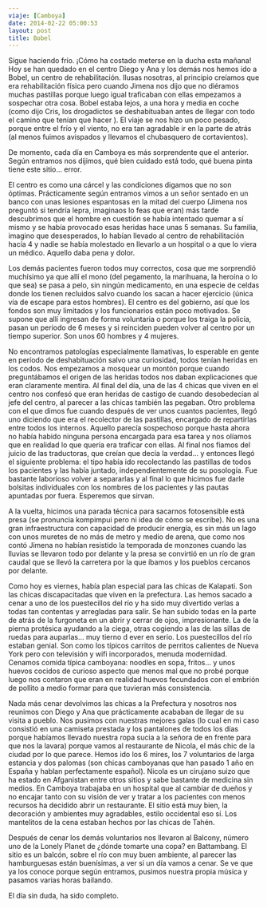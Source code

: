 ```yaml
---
viaje: [Camboya]
date: 2014-02-22 05:00:53
layout: post
title: Bobel
---
```

<p>Sigue haciendo frío. ¡Cómo ha costado meterse en la ducha esta mañana! Hoy se han quedado en el centro Diego y Ana y los demás nos hemos ido a Bobel, un centro de rehabilitación. Ilusas nosotras, al principio creíamos que era rehabilitación física pero cuando Jimena nos dijo que no diéramos muchas pastillas porque luego igual traficaban con ellas empezamos a sospechar otra cosa. Bobel estaba lejos, a una hora y media en coche (como dijo Cris, los drogadictos se deshabituaban antes de llegar con todo el camino que tenían que hacer ). El viaje se nos hizo un poco pesado, porque entre el frío y el viento, no era tan agradable ir en la parte de atrás (al menos fuimos avispados y llevamos el chubasquero de cortavientos).</p>
<p>De momento, cada día en Camboya es más sorprendente que el anterior. Según entramos nos dijimos, qué bien cuidado está todo, qué buena pinta tiene este sitio... error.</p>
<p>El centro es como una cárcel y las condiciones digamos que no son óptimas. Prácticamente según entramos vimos a un señor sentado en un banco con unas lesiones espantosas en la mitad del cuerpo (Jimena nos preguntó si tendría lepra, imaginaos lo feas que eran) más tarde descubrimos que el hombre en cuestión se había intentado quemar a sí mismo y se había provocado esas heridas hace unas 5 semanas. Su familia, imagino que desesperados, lo habían llevado al centro de rehabilitación hacía 4 y nadie se había molestado en llevarlo a un hospital o a que lo viera un médico. Aquello daba pena y dolor.</p>
<p>Los demás pacientes fueron todos muy correctos, cosa que me sorprendió muchísimo ya que allí el mono (del pegamento, la marihuana, la heroína o lo que sea) se pasa a pelo, sin ningún medicamento, en una especie de celdas donde los tienen recluidos salvo cuando los sacan a hacer ejercicio (única vía de escape para estos hombres). El centro es del gobierno, así que los fondos son muy limitados y los funcionarios están poco motivados. Se supone que allí ingresan de forma voluntaria o porque los traiga la policía, pasan un periodo de 6 meses y si reinciden pueden volver al centro por un tiempo superior. Son unos 60 hombres y 4 mujeres.</p>
<p>No encontramos patologías especialmente llamativas, lo esperable en gente en período de deshabituación salvo una curiosidad, todos tenían heridas en los codos. Nos empezamos a mosquear un montón porque cuando preguntábamos el origen de las heridas todos nos daban explicaciones que eran claramente mentira. Al final del día, una de las 4 chicas que viven en el centro nos confesó que eran heridas de castigo de cuando desobedecían al jefe del centro, al parecer a las chicas también las pegaban. Otro problema con el que dimos fue cuando después de ver unos cuantos pacientes, llegó uno diciendo que era el recolector de las pastillas, encargado de repartirlas entre todos los internos. Aquello parecía sospechoso porque hasta ahora no había habido ninguna persona encargada para esa tarea y nos olíamos que en realidad lo que quería era traficar con ellas. Al final nos fiamos del juicio de las traductoras, que creían que decía la verdad... y entonces llegó el siguiente problema: el tipo había ido recolectando las pastillas de todos los pacientes y las había juntado, independientemente de su posología. Fue bastante laborioso volver a separarlas y al final lo que hicimos fue darle bolsitas individuales con los nombres de los pacientes y las pautas apuntadas por fuera. Esperemos que sirvan.</p>
<p>A la vuelta, hicimos una parada técnica para sacarnos fotosensible está presa (se pronuncia kompimpui pero ni idea de cómo se escribe). No es una gran infraestructura con capacidad de producir energía, es sin más un lago con unos muretes de no más de metro y medio de arena, que como nos contó Jimena no habían resistido la temporada de monzones cuando las lluvias se llevaron todo por delante y la presa se convirtió en un río de gran caudal que se llevó la carretera por la que íbamos y los pueblos cercanos por delante.</p>
<p>Como hoy es viernes, había plan especial para las chicas de Kalapati. Son las chicas discapacitadas que viven en la prefectura. Las hemos sacado a cenar a uno de los puestecillos del río y ha sido muy divertido verlas a todas tan contentas y arregladas para salir. Se han subido todas en la parte de atrás de la furgoneta en un abrir y cerrar de ojos, impresionante. La de la pierna protésica ayudando a la ciega, otras cogiendo a las de las sillas de ruedas para auparlas... muy tierno d ever en serio. Los puestecillos del río estaban genial. Son como los típicos carritos de perritos calientes de Nueva York pero con televisión y wifi incorporados, menuda modernidad. Cenamos comida típica camboyana: noodles en sopa, fritos... y unos huevos cocidos de curioso aspecto que menos mal que no probé porque luego nos contaron que eran en realidad huevos fecundados con el embrión de pollito a medio formar para que tuvieran más consistencia.</p>
<p>Nada más cenar devolvimos las chicas a la Prefectura y nosotros nos reunimos con Diego y Ana que prácticamente acababan de llegar de su visita a pueblo. Nos pusimos con nuestras mejores galas (lo cual en mi caso consistió en una camiseta prestada y los pantalones de todos los días porque habíamos llevado nuestra ropa sucia a la señora de en frente para que nos la lavara) porque vamos al restaurante de Nicola, el más chic de la ciudad por lo que parece. Hemos ido los 6 mires, los 7 voluntarios de larga estancia y dos palomas (son chicas camboyanas que han pasado 1 año en España y hablan perfectamente español). Nicola es un cirujano suizo que ha estado en Afganistan entre otros sitios y sabe bastante de medicina sin medios. En Camboya trabajaba en un hospital que al cambiar de dueños y no encajar tanto con su visión de ver y tratar a los pacientes con menos recursos ha decidido abrir un restaurante. El sitio está muy bien, la decoración y ambientes muy agradables, estilo occidental eso sí. Los mantelitos de la cena estaban hechos por las chicas de Tahén.</p>
<p>Después de cenar los demás voluntarios nos llevaron al Balcony, número uno de la Lonely Planet de ¿dónde tomarte una copa? en Battambang. El sitio es un balcón, sobre el río con muy buen ambiente, al parecer las hamburguesas están buenísimas, a ver si un día vamos a cenar. Se ve que ya los conoce porque según entramos, pusimos nuestra propia música y pasamos varias horas bailando.</p>
<p>El día sin duda, ha sido completo.</p>